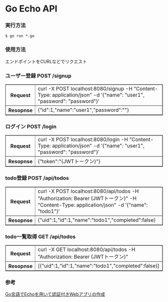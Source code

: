 # Go Echo API 

### 実行方法

```
$ go run *.go
```

### 使用方法

エンドポイントをCURLなどでリクエスト


<html>
  <div>
    <h3>ユーザー登録 POST /signup</h3>
    <table border="1">
      <tr>
      <th>Request</td>
      <td>curl -X POST localhost:8080/signup -H "Content-Type: application/json" -d '{"name": "user1", "password": "password"}'</td>
      </tr>
      <tr>
        <th>Resopnse</td>
        <td>{"id":1,"name":"user1","password":""}</td>
      </tr>
    </table>
  </div> 

  <div>
    <h3>ログイン POST /login</h3>
    <table border="1">
      <tr>
      <th>Request</td>
      <td>curl -X POST localhost:8080/login -H "Content-Type: application/json" -d '{"name": "user1", "password": "password"}'</td>
      </tr>
      <tr>
        <th>Resopnse</td>
        <td>{"token":"(JWTトークン)"}</td>
      </tr>
    </table>
  </div>

  <div>
    <h3>todo登録 POST /api/todos</h3>
    <table border="1">
      <tr>
      <th>Request</td>
      <td>curl -X POST localhost:8080/api/todos -H "Authorization: Bearer (JWTトークン)" -H "Content-Type: application/json" -d '{"name": "todo1"}'</td>
      </tr>
      <tr>
        <th>Resopnse</td>
        <td>{"uid":1,"id":1,"name":"todo1","completed":false}</td>
      </tr>
    </table>
  </div>

  <div>
    <h3>todo一覧取得 GET /api/todos</h3>
    <table border="1">
      <tr>
      <th>Request</td>
      <td>curl -X GET localhost:8080/api/todos -H "Authorization: Bearer (JWTトークン)"</td>
      </tr>
      <tr>
        <th>Resopnse</td>
        <td>[{"uid":1,"id":1,"name":"todo1","completed":false}]</td>
      </tr>
    </table>
  </div>
</html>




### 参考

[Go言語でEchoを用いて認証付きWebアプリの作成]( https://qiita.com/x-color/items/24ff2491751f55e866cf#%E3%83%87%E3%83%BC%E3%82%BF%E3%83%99%E3%83%BC%E3%82%B9%E5%87%A6%E7%90%86 )